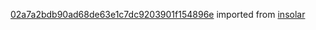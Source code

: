 [02a7a2bdb90ad68de63e1c7dc9203901f154896e](https://github.com/insolar/insolar/commit/02a7a2bdb90ad68de63e1c7dc9203901f154896e) imported from [insolar](https://github.com/insolar/insolar)
